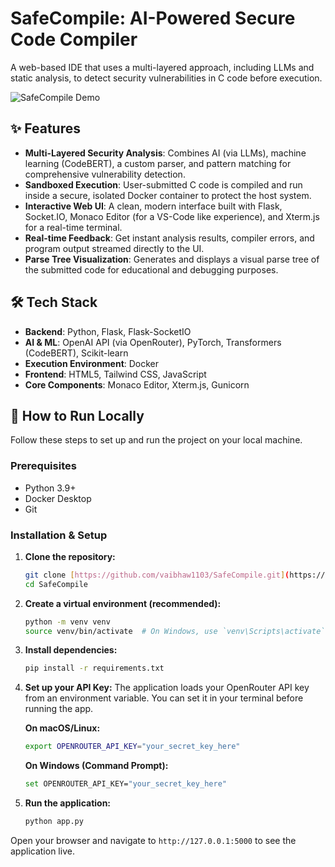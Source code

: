 # SafeCompile: AI-Powered Secure Code Compiler

A web-based IDE that uses a multi-layered approach, including LLMs and static analysis, to detect security vulnerabilities in C code before execution.

![SafeCompile Demo](https://via.placeholder.com/800x400.png?text=Add+A+Screenshot+Or+GIF+Here)


## ✨ Features

- **Multi-Layered Security Analysis**: Combines AI (via LLMs), machine learning (CodeBERT), a custom parser, and pattern matching for comprehensive vulnerability detection.
- **Sandboxed Execution**: User-submitted C code is compiled and run inside a secure, isolated Docker container to protect the host system.
- **Interactive Web UI**: A clean, modern interface built with Flask, Socket.IO, Monaco Editor (for a VS-Code like experience), and Xterm.js for a real-time terminal.
- **Real-time Feedback**: Get instant analysis results, compiler errors, and program output streamed directly to the UI.
- **Parse Tree Visualization**: Generates and displays a visual parse tree of the submitted code for educational and debugging purposes.

## 🛠️ Tech Stack

- **Backend**: Python, Flask, Flask-SocketIO
- **AI & ML**: OpenAI API (via OpenRouter), PyTorch, Transformers (CodeBERT), Scikit-learn
- **Execution Environment**: Docker
- **Frontend**: HTML5, Tailwind CSS, JavaScript
- **Core Components**: Monaco Editor, Xterm.js, Gunicorn

## 🚀 How to Run Locally

Follow these steps to set up and run the project on your local machine.

### Prerequisites

- Python 3.9+
- Docker Desktop
- Git

### Installation & Setup

1.  **Clone the repository:**
    ```bash
    git clone [https://github.com/vaibhaw1103/SafeCompile.git](https://github.com/vaibhaw1103/SafeCompile.git)
    cd SafeCompile
    ```

2.  **Create a virtual environment (recommended):**
    ```bash
    python -m venv venv
    source venv/bin/activate  # On Windows, use `venv\Scripts\activate`
    ```

3.  **Install dependencies:**
    ```bash
    pip install -r requirements.txt
    ```

4.  **Set up your API Key:**
    The application loads your OpenRouter API key from an environment variable. You can set it in your terminal before running the app.
    
    **On macOS/Linux:**
    ```bash
    export OPENROUTER_API_KEY="your_secret_key_here"
    ```
    **On Windows (Command Prompt):**
    ```bash
    set OPENROUTER_API_KEY="your_secret_key_here"
    ```

5.  **Run the application:**
    ```bash
    python app.py
    ```

Open your browser and navigate to `http://127.0.0.1:5000` to see the application live.